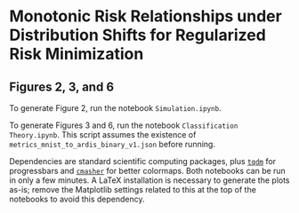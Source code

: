 # Monotonic Risk Relationships under Distribution Shifts for Regularized Risk Minimization

## Figures 2, 3, and 6

To generate Figure 2, run the notebook `Simulation.ipynb`.

To generate Figures 3 and 6, run the notebook `Classification Theory.ipynb`. This script assumes the existence of `metrics_mnist_to_ardis_binary_v1.json` before running.

Dependencies are standard scientific computing packages, plus [`tqdm`](https://github.com/tqdm/tqdm) for progressbars and [`cmasher`](https://cmasher.readthedocs.io/) for better colormaps. Both notebooks can be run in only a few minutes. A LaTeX installation is necessary to generate the plots as-is; remove the Matplotlib settings related to this at the top of the notebooks to avoid this dependency.